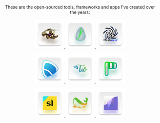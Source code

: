 <p align="center">
  These are the open-sourced tools, frameworks and apps I've created over the years:
</p>

<p align="center">
  <a href="https://github.com/markjivko/RPG">
    <img src="./img/96/icon-rpg.png"/>
  </a>
  <a href="https://github.com/markjivko/fervoare">
    <img src="./img/96/icon-fervoare.png"/>
  </a>
  <a href="https://github.com/markjivko/octoms">
    <img src="./img/96/icon-octoms.png"/>
  </a>
</p>
<p align="center">
  <a href="https://github.com/markjivko/fairplayer">
    <img src="./img/96/icon-fairplayer.png"/>
  </a>
  <a href="https://github.com/markjivko/themewarlock">
    <img src="./img/96/icon-themewarlock.png"/>
  </a>
  <a href="https://github.com/markjivko/wordpress-code-review">
    <img src="./img/96/icon-potrivit.png"/>
  </a>
</p>
<p align="center">
  <a href="https://github.com/markjivko/storyline">
    <img src="./img/96/icon-storyline.png"/>
  </a>
  <a href="https://github.com/markjivko/php-sandbox">
    <img src="./img/96/icon-php-sandbox.png"/>
  </a>
  <a href="https://github.com/markjivko/enjin-php-sdk">
    <img src="./img/96/icon-enjin-php-sdk.png"/>
  </a>
</p>
